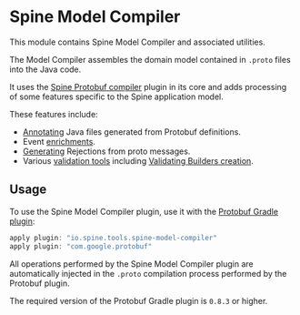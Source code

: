 # Spine Model Compiler

This module contains Spine Model Compiler and associated utilities. 

The Model Compiler assembles the domain model contained in `.proto` files into the Java code. 

It uses the [Spine Protobuf compiler](../protoc-plugin) plugin in its core and adds processing of 
some features specific to the Spine application model. 

These features include:

* [Annotating](src/main/java/io/spine/tools/compiler/annotation) Java files generated from Protobuf 
definitions.
* Event [enrichments](src/main/java/io/spine/tools/compiler/enrichment).
* [Generating](src/main/java/io/spine/tools/compiler/rejection) Rejections from proto messages.
* Various [validation tools](src/main/java/io/spine/tools/compiler/validation) including
[Validating Builders creation](src/main/java/io/spine/tools/gradle/compiler/ValidatingBuilderGenPlugin.java).

## Usage

To use the Spine Model Compiler plugin, use it with the 
[Protobuf Gradle plugin](https://github.com/google/protobuf-gradle-plugin):

```groovy
apply plugin: "io.spine.tools.spine-model-compiler"
apply plugin: "com.google.protobuf"
```

All operations performed by the Spine Model Compiler plugin are automatically injected in the 
`.proto` compilation process performed by the Protobuf plugin.

The required version of the Protobuf Gradle plugin is `0.8.3` or higher.



